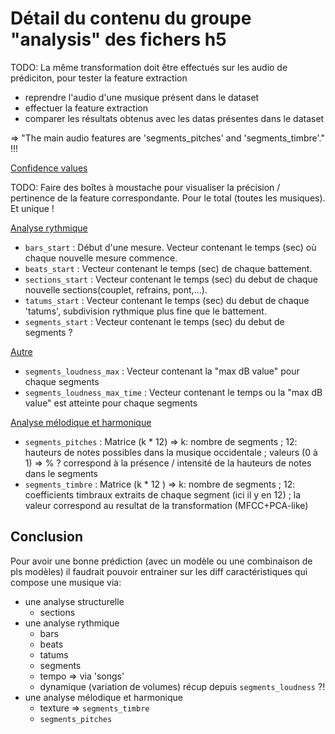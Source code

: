 # Détail du contenu du groupe "analysis" des fichers h5

TODO: La même transformation doit être effectués sur les audio de prédiciton, pour tester la feature extraction

- reprendre l'audio d'une musique présent dans le dataset
- effectuer la feature extraction
- comparer les résultats obtenus avec les datas présentes dans le dataset

=> "The main audio features are 'segments_pitches' and 'segments_timbre'." !!!

<u>Confidence values</u>

TODO: Faire des boîtes à moustache pour visualiser la précision / pertinence de la feature correspondante. Pour le total (toutes les musiques). Et unique !

<u>Analyse rythmique</u>

- `bars_start` : Début d'une mesure. Vecteur contenant le temps (sec) où chaque nouvelle mesure commence.
- `beats_start` : Vecteur contenant le temps (sec) de chaque battement.
- `sections_start` : Vecteur contenant le temps (sec) du debut de chaque nouvelle sections(couplet, refrains, pont,...).
- `tatums_start` : Vecteur contenant le temps (sec) du debut de chaque 'tatums', subdivision rythmique plus fine que le battement.
- `segments_start` : Vecteur contenant le temps (sec) du debut de segments ?

<u>Autre</u>

- `segments_loudness_max` : Vecteur contenant la "max dB value" pour chaque segments
- `segments_loudness_max_time` : Vecteur contenant le temps ou la "max dB value" est atteinte pour chaque segments

<u>Analyse mélodique et harmonique</u>

- `segments_pitches` : Matrice (k \* 12) => k: nombre de segments ; 12: hauteurs de notes possibles dans la musique occidentale ; valeurs (0 à 1) => % ? correspond à la présence / intensité de la hauteurs de notes dans le segments
- `segments_timbre` : Matrice (k \* 12 ) => k: nombre de segments ; 12: coefficients timbraux extraits de chaque segment (ici il y en 12) ; la valeur correspond au resultat de la transformation (MFCC+PCA-like)

## Conclusion

Pour avoir une bonne prédiction (avec un modèle ou une combinaison de pls modèles) il faudrait pouvoir entrainer sur les diff caractéristiques qui compose une musique via:

- une analyse structurelle
  - sections
- une analyse rythmique
  - bars
  - beats
  - tatums
  - segments
  - tempo => via 'songs'
  - dynamique (variation de volumes) récup depuis `segments_loudness` ?!
- une analyse mélodique et harmonique
  - texture => `segments_timbre`
  - `segments_pitches`
